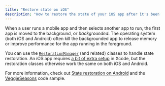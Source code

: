 ```yaml
--- 
title: "Restore state on iOS"
description: "How to restore the state of your iOS app after it's been killed by the OS."
---
```


When a user runs a mobile app and then selects another
app to run, the first app is moved to the background,
or _backgrounded_. The operating system (both iOS and Android)
often kill the backgrounded app to release memory or
improve performance for the app running in the foreground.

You can use the [`RestorationManager`][] (and related)
classes to handle state restoration. 
An iOS app requires [a bit of extra setup][] in Xcode,
but the restoration classes otherwise work the same on
both iOS and Android.

For more information, check out [State restoration on Android][]
and the [VeggieSeasons][] code sample.

[a bit of extra setup]: {{site.api}}/flutter/services/RestorationManager-class.html#state-restoration-on-ios
[`RestorationManager`]: {{site.api}}/flutter/services/RestorationManager-class.html
[State restoration on Android]: {{site.url}}/platform-integration/android/restore-state-android
[VeggieSeasons]: {{site.github}}/flutter/samples/tree/main/veggieseasons

